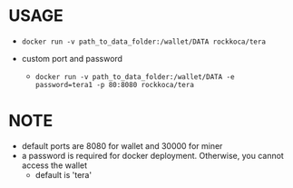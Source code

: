 # USAGE

* `docker run -v path_to_data_folder:/wallet/DATA rockkoca/tera`

* custom port and password 
    * `docker run -v path_to_data_folder:/wallet/DATA -e password=tera1 -p 80:8080 rockkoca/tera`

# NOTE
* default ports are 8080 for wallet and 30000 for miner
* a password is required for docker deployment. Otherwise, you cannot access the wallet
    * default is 'tera'